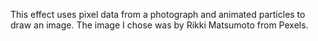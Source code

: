 This effect uses pixel data from a photograph and animated particles to draw an image. The image I chose was by Rikki Matsumoto from Pexels.
